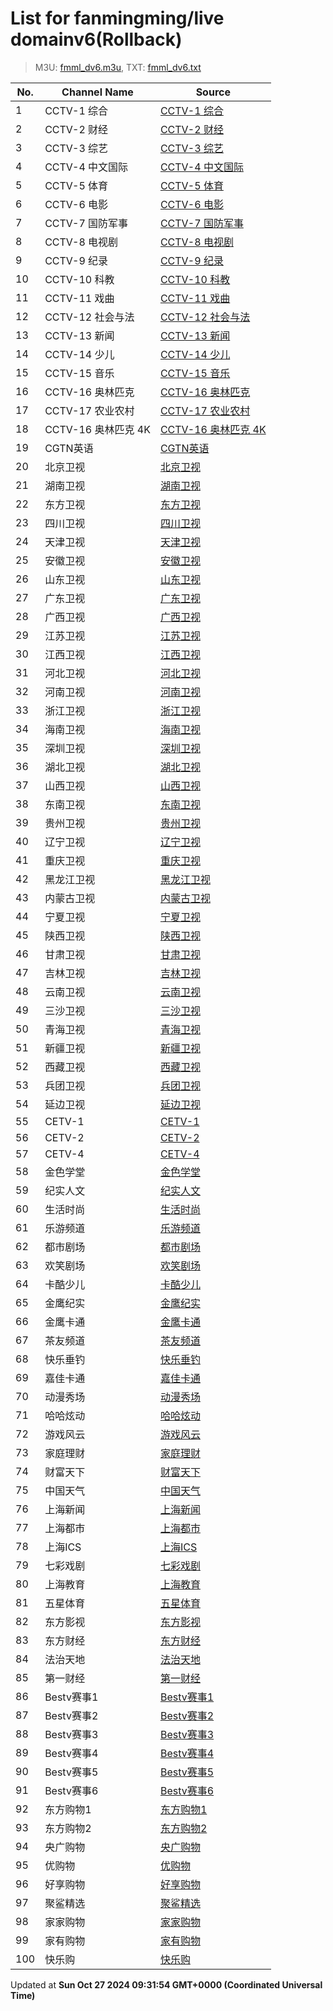 # List for **fanmingming/live domainv6**(Rollback)

> M3U: [fmml_dv6.m3u](/fmml_dv6.m3u), TXT: [fmml_dv6.txt](/txt/fmml_dv6.txt)

| No.  | Channel Name | Source |
| --- | ------------ | --- |
| 1 | CCTV-1 综合 | [CCTV-1 综合](http://iptvrr.sh.chinamobile.com:6060/cms001/ch00000090990000001022/index.m3u8) |
| 2 | CCTV-2 财经 | [CCTV-2 财经](http://iptvrr.sh.chinamobile.com:6060/cms001/ch00000090990000001220/index.m3u8) |
| 3 | CCTV-3 综艺 | [CCTV-3 综艺](http://iptvrr.sh.chinamobile.com:6060/cms001/ch00000090990000001186/index.m3u8) |
| 4 | CCTV-4 中文国际 | [CCTV-4 中文国际](http://iptvrr.sh.chinamobile.com:6060/cms001/ch00000090990000001221/index.m3u8) |
| 5 | CCTV-5 体育 | [CCTV-5 体育](http://iptvrr.sh.chinamobile.com:6060/cms001/ch00000090990000001187/index.m3u8) |
| 6 | CCTV-6 电影 | [CCTV-6 电影](http://iptvrr.sh.chinamobile.com:6060/cms001/ch00000090990000001188/index.m3u8) |
| 7 | CCTV-7 国防军事 | [CCTV-7 国防军事](http://iptvrr.sh.chinamobile.com:6060/cms001/ch00000090990000001236/index.m3u8) |
| 8 | CCTV-8 电视剧 | [CCTV-8 电视剧](http://iptvrr.sh.chinamobile.com:6060/cms001/ch00000090990000001189/index.m3u8) |
| 9 | CCTV-9 纪录 | [CCTV-9 纪录](http://iptvrr.sh.chinamobile.com:6060/cms001/ch00000090990000001237/index.m3u8) |
| 10 | CCTV-10 科教 | [CCTV-10 科教](http://iptvrr.sh.chinamobile.com:6060/cms001/ch00000090990000001238/index.m3u8) |
| 11 | CCTV-11 戏曲 | [CCTV-11 戏曲](http://iptvrr.sh.chinamobile.com:6060/cms001/ch00000090990000001309/index.m3u8) |
| 12 | CCTV-12 社会与法 | [CCTV-12 社会与法](http://iptvrr.sh.chinamobile.com:6060/cms001/ch00000090990000001239/index.m3u8) |
| 13 | CCTV-13 新闻 | [CCTV-13 新闻](http://iptvrr.sh.chinamobile.com:6060/cms001/ch00000090990000001328/index.m3u8) |
| 14 | CCTV-14 少儿 | [CCTV-14 少儿](http://iptvrr.sh.chinamobile.com:6060/cms001/ch00000090990000001240/index.m3u8) |
| 15 | CCTV-15 音乐 | [CCTV-15 音乐](http://iptvrr.sh.chinamobile.com:6060/cms001/ch00000090990000001338/index.m3u8) |
| 16 | CCTV-16 奥林匹克 | [CCTV-16 奥林匹克](http://iptvrr.sh.chinamobile.com:6060/cms001/ch00000090990000001248/index.m3u8) |
| 17 | CCTV-17 农业农村 | [CCTV-17 农业农村](http://iptvrr.sh.chinamobile.com:6060/cms001/ch00000090990000001241/index.m3u8) |
| 18 | CCTV-16 奥林匹克 4K | [CCTV-16 奥林匹克 4K](http://iptvrr.sh.chinamobile.com:6060/cms001/ch00000090990000001258/index.m3u8) |
| 19 | CGTN英语 | [CGTN英语](http://iptvrr.sh.chinamobile.com:6060/cms001/ch00000090990000001058/index.m3u8) |
| 20 | 北京卫视 | [北京卫视](http://iptvrr.sh.chinamobile.com:6060/cms001/ch00000090990000001029/index.m3u8) |
| 21 | 湖南卫视 | [湖南卫视](http://iptvrr.sh.chinamobile.com:6060/cms001/ch00000090990000001026/index.m3u8) |
| 22 | 东方卫视 | [东方卫视](http://iptvrr.sh.chinamobile.com:6060/cms001/ch00000090990000001013/index.m3u8) |
| 23 | 四川卫视 | [四川卫视](http://iptvrr.sh.chinamobile.com:6060/cms001/ch00000090990000001130/index.m3u8) |
| 24 | 天津卫视 | [天津卫视](http://iptvrr.sh.chinamobile.com:6060/cms001/ch00000090990000001036/index.m3u8) |
| 25 | 安徽卫视 | [安徽卫视](http://iptvrr.sh.chinamobile.com:6060/cms001/ch00000090990000001037/index.m3u8) |
| 26 | 山东卫视 | [山东卫视](http://iptvrr.sh.chinamobile.com:6060/cms001/ch00000090990000001028/index.m3u8) |
| 27 | 广东卫视 | [广东卫视](http://iptvrr.sh.chinamobile.com:6060/cms001/ch00000090990000001032/index.m3u8) |
| 28 | 广西卫视 | [广西卫视](http://iptvrr.sh.chinamobile.com:6060/cms001/ch00000090990000001224/index.m3u8) |
| 29 | 江苏卫视 | [江苏卫视](http://iptvrr.sh.chinamobile.com:6060/cms001/ch00000090990000001033/index.m3u8) |
| 30 | 江西卫视 | [江西卫视](http://iptvrr.sh.chinamobile.com:6060/cms001/ch00000090990000001034/index.m3u8) |
| 31 | 河北卫视 | [河北卫视](http://iptvrr.sh.chinamobile.com:6060/cms001/ch00000090990000001229/index.m3u8) |
| 32 | 河南卫视 | [河南卫视](http://iptvrr.sh.chinamobile.com:6060/cms001/ch00000090990000001222/index.m3u8) |
| 33 | 浙江卫视 | [浙江卫视](http://iptvrr.sh.chinamobile.com:6060/cms001/ch00000090990000001023/index.m3u8) |
| 34 | 海南卫视 | [海南卫视](http://iptvrr.sh.chinamobile.com:6060/cms001/ch00000090990000001183/index.m3u8) |
| 35 | 深圳卫视 | [深圳卫视](http://iptvrr.sh.chinamobile.com:6060/cms001/ch00000090990000001030/index.m3u8) |
| 36 | 湖北卫视 | [湖北卫视](http://iptvrr.sh.chinamobile.com:6060/cms001/ch00000090990000001027/index.m3u8) |
| 37 | 山西卫视 | [山西卫视](http://iptvrr.sh.chinamobile.com:6060/cms001/ch00000090990000001070/index.m3u8) |
| 38 | 东南卫视 | [东南卫视](http://iptvrr.sh.chinamobile.com:6060/cms001/ch00000090990000001201/index.m3u8) |
| 39 | 贵州卫视 | [贵州卫视](http://iptvrr.sh.chinamobile.com:6060/cms001/ch00000090990000001184/index.m3u8) |
| 40 | 辽宁卫视 | [辽宁卫视](http://iptvrr.sh.chinamobile.com:6060/cms001/ch00000090990000001035/index.m3u8) |
| 41 | 重庆卫视 | [重庆卫视](http://iptvrr.sh.chinamobile.com:6060/cms001/ch00000090990000001129/index.m3u8) |
| 42 | 黑龙江卫视 | [黑龙江卫视](http://iptvrr.sh.chinamobile.com:6060/cms001/ch00000090990000001031/index.m3u8) |
| 43 | 内蒙古卫视 | [内蒙古卫视](http://iptvrr.sh.chinamobile.com:6060/cms001/ch00000090990000001068/index.m3u8) |
| 44 | 宁夏卫视 | [宁夏卫视](http://iptvrr.sh.chinamobile.com:6060/cms001/ch00000090990000001074/index.m3u8) |
| 45 | 陕西卫视 | [陕西卫视](http://iptvrr.sh.chinamobile.com:6060/cms001/ch00000090990000001067/index.m3u8) |
| 46 | 甘肃卫视 | [甘肃卫视](http://iptvrr.sh.chinamobile.com:6060/cms001/ch00000090990000001298/index.m3u8) |
| 47 | 吉林卫视 | [吉林卫视](http://iptvrr.sh.chinamobile.com:6060/cms001/ch00000090990000001225/index.m3u8) |
| 48 | 云南卫视 | [云南卫视](http://iptvrr.sh.chinamobile.com:6060/cms001/ch00000090990000001223/index.m3u8) |
| 49 | 三沙卫视 | [三沙卫视](http://iptvrr.sh.chinamobile.com:6060/cms001/ch00000090990000001185/index.m3u8) |
| 50 | 青海卫视 | [青海卫视](http://iptvrr.sh.chinamobile.com:6060/cms001/ch00000090990000001450/index.m3u8) |
| 51 | 新疆卫视 | [新疆卫视](http://iptvrr.sh.chinamobile.com:6060/cms001/ch00000090990000001065/index.m3u8) |
| 52 | 西藏卫视 | [西藏卫视](http://iptvrr.sh.chinamobile.com:6060/cms001/ch00000090990000001072/index.m3u8) |
| 53 | 兵团卫视 | [兵团卫视](http://iptvrr.sh.chinamobile.com:6060/cms001/ch00000090990000001066/index.m3u8) |
| 54 | 延边卫视 | [延边卫视](http://iptvrr.sh.chinamobile.com:6060/cms001/ch00000090990000001470/index.m3u8) |
| 55 | CETV-1 | [CETV-1](http://iptvrr.sh.chinamobile.com:6060/cms001/ch00000090990000001020/index.m3u8) |
| 56 | CETV-2 | [CETV-2](http://iptvrr.sh.chinamobile.com:6060/cms001/ch00000090990000001226/index.m3u8) |
| 57 | CETV-4 | [CETV-4](http://iptvrr.sh.chinamobile.com:6060/cms001/ch00000090990000001348/index.m3u8) |
| 58 | 金色学堂 | [金色学堂](http://iptvrr.sh.chinamobile.com:6060/cms001/ch00000090990000001194/index.m3u8) |
| 59 | 纪实人文 | [纪实人文](http://iptvrr.sh.chinamobile.com:6060/cms001/ch00000090990000001019/index.m3u8) |
| 60 | 生活时尚 | [生活时尚](http://iptvrr.sh.chinamobile.com:6060/cms001/ch00000090990000001199/index.m3u8) |
| 61 | 乐游频道 | [乐游频道](http://iptvrr.sh.chinamobile.com:6060/cms001/ch00000090990000001200/index.m3u8) |
| 62 | 都市剧场 | [都市剧场](http://iptvrr.sh.chinamobile.com:6060/cms001/ch00000090990000001203/index.m3u8) |
| 63 | 欢笑剧场 | [欢笑剧场](http://iptvrr.sh.chinamobile.com:6060/cms001/ch00000090990000001193/index.m3u8) |
| 64 | 卡酷少儿 | [卡酷少儿](http://iptvrr.sh.chinamobile.com:6060/cms001/ch00000090990000001245/index.m3u8) |
| 65 | 金鹰纪实 | [金鹰纪实](http://iptvrr.sh.chinamobile.com:6060/cms001/ch00000090990000001230/index.m3u8) |
| 66 | 金鹰卡通 | [金鹰卡通](http://iptvrr.sh.chinamobile.com:6060/cms001/ch00000090990000001460/index.m3u8) |
| 67 | 茶友频道 | [茶友频道](http://iptvrr.sh.chinamobile.com:6060/cms001/ch00000090990000001234/index.m3u8) |
| 68 | 快乐垂钓 | [快乐垂钓](http://iptvrr.sh.chinamobile.com:6060/cms001/ch00000090990000001235/index.m3u8) |
| 69 | 嘉佳卡通 | [嘉佳卡通](http://iptvrr.sh.chinamobile.com:6060/cms001/ch00000090990000001227/index.m3u8) |
| 70 | 动漫秀场 | [动漫秀场](http://iptvrr.sh.chinamobile.com:6060/cms001/ch00000090990000001196/index.m3u8) |
| 71 | 哈哈炫动 | [哈哈炫动](http://iptvrr.sh.chinamobile.com:6060/cms001/ch00000090990000001232/index.m3u8) |
| 72 | 游戏风云 | [游戏风云](http://iptvrr.sh.chinamobile.com:6060/cms001/ch00000090990000001192/index.m3u8) |
| 73 | 家庭理财 | [家庭理财](http://iptvrr.sh.chinamobile.com:6060/cms001/ch00000090990000001278/index.m3u8) |
| 74 | 财富天下 | [财富天下](http://iptvrr.sh.chinamobile.com:6060/cms001/ch00000090990000001219/index.m3u8) |
| 75 | 中国天气 | [中国天气](http://iptvrr.sh.chinamobile.com:6060/cms001/ch00000090990000001102/index.m3u8) |
| 76 | 上海新闻 | [上海新闻](http://iptvrr.sh.chinamobile.com:6060/cms001/ch00000090990000001014/index.m3u8) |
| 77 | 上海都市 | [上海都市](http://iptvrr.sh.chinamobile.com:6060/cms001/ch00000090990000001015/index.m3u8) |
| 78 | 上海ICS | [上海ICS](http://iptvrr.sh.chinamobile.com:6060/cms001/ch00000090990000001128/index.m3u8) |
| 79 | 七彩戏剧 | [七彩戏剧](http://iptvrr.sh.chinamobile.com:6060/cms001/ch00000090990000001308/index.m3u8) |
| 80 | 上海教育 | [上海教育](http://iptvrr.sh.chinamobile.com:6060/cms001/ch00000090990000001268/index.m3u8) |
| 81 | 五星体育 | [五星体育](http://iptvrr.sh.chinamobile.com:6060/cms001/ch00000090990000001018/index.m3u8) |
| 82 | 东方影视 | [东方影视](http://iptvrr.sh.chinamobile.com:6060/cms001/ch00000090990000001016/index.m3u8) |
| 83 | 东方财经 | [东方财经](http://iptvrr.sh.chinamobile.com:6060/cms001/ch00000090990000001318/index.m3u8) |
| 84 | 法治天地 | [法治天地](http://iptvrr.sh.chinamobile.com:6060/cms001/ch00000090990000001195/index.m3u8) |
| 85 | 第一财经 | [第一财经](http://iptvrr.sh.chinamobile.com:6060/cms001/ch00000090990000001017/index.m3u8) |
| 86 | Bestv赛事1 | [Bestv赛事1](http://iptvrr.sh.chinamobile.com:6060/cms001/ch00000090990000001151/index.m3u8) |
| 87 | Bestv赛事2 | [Bestv赛事2](http://iptvrr.sh.chinamobile.com:6060/cms001/ch00000090990000001359/index.m3u8) |
| 88 | Bestv赛事3 | [Bestv赛事3](http://iptvrr.sh.chinamobile.com:6060/cms001/ch00000090990000001388/index.m3u8) |
| 89 | Bestv赛事4 | [Bestv赛事4](http://iptvrr.sh.chinamobile.com:6060/cms001/ch00000090990000001149/index.m3u8) |
| 90 | Bestv赛事5 | [Bestv赛事5](http://iptvrr.sh.chinamobile.com:6060/cms001/ch00000090990000001153/index.m3u8) |
| 91 | Bestv赛事6 | [Bestv赛事6](http://iptvrr.sh.chinamobile.com:6060/cms001/ch00000090990000001154/index.m3u8) |
| 92 | 东方购物1 | [东方购物1](http://iptvrr.sh.chinamobile.com:6060/cms001/ch00000090990000001040/index.m3u8) |
| 93 | 东方购物2 | [东方购物2](http://iptvrr.sh.chinamobile.com:6060/cms001/ch00000090990000001039/index.m3u8) |
| 94 | 央广购物 | [央广购物](http://iptvrr.sh.chinamobile.com:6060/cms001/ch00000090990000001420/index.m3u8) |
| 95 | 优购物 | [优购物](http://iptvrr.sh.chinamobile.com:6060/cms001/ch00000090990000001440/index.m3u8) |
| 96 | 好享购物 | [好享购物](http://iptvrr.sh.chinamobile.com:6060/cms001/ch00000090990000001132/index.m3u8) |
| 97 | 聚鲨精选 | [聚鲨精选](http://iptvrr.sh.chinamobile.com:6060/cms001/ch00000090990000001138/index.m3u8) |
| 98 | 家家购物 | [家家购物](http://iptvrr.sh.chinamobile.com:6060/cms001/ch00000090990000001163/index.m3u8) |
| 99 | 家有购物 | [家有购物](http://iptvrr.sh.chinamobile.com:6060/cms001/ch00000090990000001244/index.m3u8) |
| 100 | 快乐购 | [快乐购](http://iptvrr.sh.chinamobile.com:6060/cms001/ch00000090990000001368/index.m3u8) |

Updated at **Sun Oct 27 2024 09:31:54 GMT+0000 (Coordinated Universal Time)**

